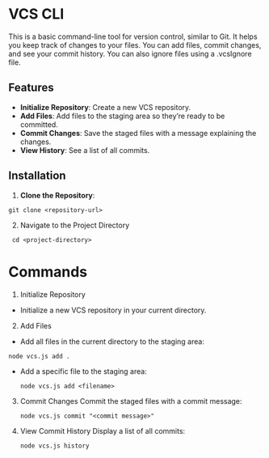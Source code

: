 # VCS CLI

This is a basic command-line tool for version control, similar to Git. It helps you keep track of changes to your files. You can add files, commit changes, and see your commit history. You can also ignore files using a .vcsIgnore file.

## Features

- **Initialize Repository**: Create a new VCS repository.
- **Add Files**: Add files to the staging area so they’re ready to be committed.
- **Commit Changes**: Save the staged files with a message explaining the changes.
- **View History**: See a list of all commits.

## Installation

1. **Clone the Repository**:

```
git clone <repository-url>
```

2. Navigate to the Project Directory

```
 cd <project-directory>
```

# Commands

1. Initialize Repository

- Initialize a new VCS repository in your current directory.

2. Add Files

- Add all files in the current directory to the staging area:

```
node vcs.js add .
```

- Add a specific file to the staging area:
  ```
  node vcs.js add <filename>
  ```

3. Commit Changes
   Commit the staged files with a commit message:

   ```
   node vcs.js commit "<commit message>"
   ```

4. View Commit History
   Display a list of all commits:
   ```
   node vcs.js history
   ```

```

```

